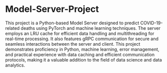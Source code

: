 # Model-Server-Project

This project is a Python-based Model Server designed to predict COVID-19-related deaths using PyTorch and machine learning techniques. The server employs an LRU cache for efficient data handling and multithreading for real-time processing. It also features gRPC communication for secure and seamless interactions between the server and client. This project demonstrates proficiency in Python, machine learning, error management, and practical experience with data caching and efficient communication protocols, making it a valuable addition to the field of data science and data analytics.
